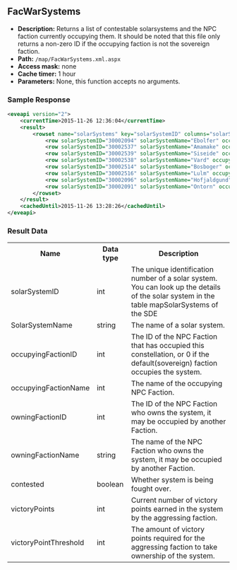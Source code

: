 ## FacWarSystems

* __Description:__ Returns a list of contestable solarsystems and the NPC faction currently occupying them. It should be noted that this file only returns a non-zero ID if the occupying faction is not the sovereign faction.
* __Path:__ ``/map/FacWarSystems.xml.aspx``
* __Access mask:__ none
* __Cache timer:__ 1 hour
* __Parameters:__ None, this function accepts no arguments.

### Sample Response

```xml
<eveapi version="2">
    <currentTime>2015-11-26 12:36:04</currentTime>
    <result>
        <rowset name="solarSystems" key="solarSystemID" columns="solarSystemID,solarSystemName,occupyingFactionID,owningFactionID,occupyingFactionName,owningFactionName,contested,victoryPoints,victoryPointThreshold">
            <row solarSystemID="30002094" solarSystemName="Ebolfer" occupyingFactionID="0" owningFactionID="500002" occupyingFactionName="" owningFactionName="Minmatar Republic" contested="False" victoryPoints="0" victoryPointThreshold="3000"/>
            <row solarSystemID="30002537" solarSystemName="Amamake" occupyingFactionID="0" owningFactionID="500002" occupyingFactionName="" owningFactionName="Minmatar Republic" contested="False" victoryPoints="0" victoryPointThreshold="3000"/>
            <row solarSystemID="30002539" solarSystemName="Siseide" occupyingFactionID="0" owningFactionID="500002" occupyingFactionName="" owningFactionName="Minmatar Republic" contested="False" victoryPoints="0" victoryPointThreshold="3000"/>
            <row solarSystemID="30002538" solarSystemName="Vard" occupyingFactionID="0" owningFactionID="500002" occupyingFactionName="" owningFactionName="Minmatar Republic" contested="True" victoryPoints="60" victoryPointThreshold="3081"/>
            <row solarSystemID="30002514" solarSystemName="Bosboger" occupyingFactionID="0" owningFactionID="500002" occupyingFactionName="" owningFactionName="Minmatar Republic" contested="False" victoryPoints="0" victoryPointThreshold="3033"/>
            <row solarSystemID="30002516" solarSystemName="Lulm" occupyingFactionID="0" owningFactionID="500002" occupyingFactionName="" owningFactionName="Minmatar Republic" contested="False" victoryPoints="0" victoryPointThreshold="2863"/>
            <row solarSystemID="30002096" solarSystemName="Hofjaldgund" occupyingFactionID="0" owningFactionID="500002" occupyingFactionName="" owningFactionName="Minmatar Republic" contested="True" victoryPoints="500" victoryPointThreshold="3000"/>
            <row solarSystemID="30002091" solarSystemName="Ontorn" occupyingFactionID="0" owningFactionID="500002" occupyingFactionName="" owningFactionName="Minmatar Republic" contested="True" victoryPoints="240" victoryPointThreshold="3060"/>
        </rowset>
    </result>
    <cachedUntil>2015-11-26 13:28:26</cachedUntil>
</eveapi>
```

### Result Data

<table>
    <tbody>
        <tr>
            <th>Name</th>
            <th>Data type</th>
            <th>Description</th>
        </tr>
        <tr>
            <td>solarSystemID</td>
            <td>int</td>
            <td>The unique identification number of a solar system. You can look up the details of the solar system in the table mapSolarSystems of the SDE</td>
        </tr>
        <tr>
            <td>SolarSystemName</td>
            <td>string</td>
            <td>The name of a solar system.</td>
        </tr>
        <tr>
            <td>occupyingFactionID</td>
            <td>int</td>
            <td>The ID of the NPC Faction that has occupied this constellation, or 0 if the default(sovereign) faction occupies the system.</td>
        </tr>
        <tr>
            <td>occupyingFactionName</td>
            <td>int</td>
            <td>The name of the occupying NPC Faction.</td>
        </tr>
        <tr>
            <td>owningFactionID</td>
            <td>int</td>
            <td>The ID of the NPC Faction who owns the system, it may be occupied by another Faction.</td>
        </tr>
        <tr>
            <td>owningFactionName</td>
            <td>string</td>
            <td>The name of the NPC Faction who owns the system, it may be occupied by another Faction.</td>
        </tr>
        <tr>
            <td>contested</td>
            <td>boolean</td>
            <td>Whether system is being fought over.</td>
        </tr>
        <tr>
            <td>victoryPoints</td>
            <td>int</td>
            <td>Current number of victory points earned in the system by the aggressing faction.</td>
        </tr>
        <tr>
            <td>victoryPointThreshold</td>
            <td>int</td>
            <td>The amount of victory points required for the aggressing faction to take ownership of the system.</td>
        </tr>
    </tbody>
</table>
